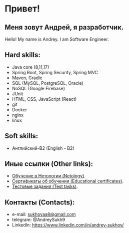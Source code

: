 # Привет! 

## Меня зовут Андрей, я разработчик. 
Hello! My name is Andrey. I am Software Engineer.

## Hard skills:
- Java core (8,11,17)
- Spring Boot, Spring Security, Spring MVC
- Maven, Gradle
- SQL (MySQL, PostgreSQL, Oracle)
- NoSQL (Google Firebase)
- JUnit
- HTML, CSS, JavaScript (React)
- git
- Docker
- nginx
- linux

## Soft skills:
- Английский-B2 (English - B2)

## Иные ссылки (Other links):
- [Обучение в Нетологии (Netology)](https://github.com/AASukhov/Homeworks).
- [Сертификаты об обучении (Educational certificates)](https://github.com/AASukhov/Certificates).
- [Тестовые задания (Test tasks)](https://github.com/AASukhov/all_test_task).

## Контакты (Contacts):
- e-mail: sukhovaa8@gmail.com
- telegram: @AndreySukh9
- LinkedIn: https://www.linkedin.com/in/andrey-sukhov/




